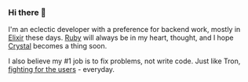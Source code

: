 ### Hi there 👋

I'm an eclectic developer with a preference for backend work, mostly in [Elixir](https://elixir-lang.org/) these days. [Ruby](https://www.ruby-lang.org/en/) will always be in my heart, thought, and I hope [Crystal](https://crystal-lang.org/) becomes a thing soon.

I also believe my #1 job is to fix problems, not write code. Just like Tron, [fighting for the users](https://www.youtube.com/watch?v=6a7NjiFGTik) - everyday.

<!--
**sardaukar/sardaukar** is a ✨ _special_ ✨ repository because its `README.md` (this file) appears on your GitHub profile.

Here are some ideas to get you started:

- 🔭 I’m currently working on ...
- 🌱 I’m currently learning ...
- 👯 I’m looking to collaborate on ...
- 🤔 I’m looking for help with ...
- 💬 Ask me about ...
- 📫 How to reach me: ...
- 😄 Pronouns: ...
- ⚡ Fun fact: ...
-->
